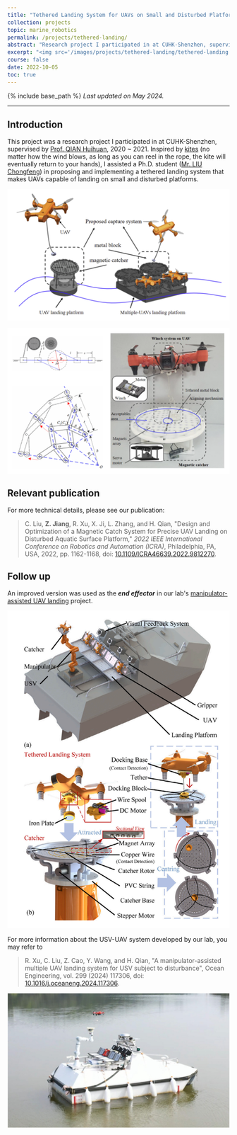 ```yaml
---
title: "Tethered Landing System for UAVs on Small and Disturbed Platforms"
collection: projects
topic: marine_robotics
permalink: /projects/tethered-landing/
abstract: "Research project I participated in at CUHK-Shenzhen, supervised by <a href='https://sse.cuhk.edu.cn/en/faculty/qianhuihuan'>Prof. QIAN Huihuan</a>, 2020 ~ 2021. In this project, I assisted a Ph.D. student in proposing and implementing a tethered landing system that makes UAVs capable of landing on small and disturbed platforms." 
excerpt: "<img src='/images/projects/tethered-landing/tethered-landing.gif' width='700px'>"
course: false
date: 2022-10-05
toc: true
---
```


{% include base_path %}
*Last updated on May 2024.*

---

## Introduction

This project was a research project I participated in at CUHK-Shenzhen, supervised by <a href='https://sse.cuhk.edu.cn/en/faculty/qianhuihuan'>Prof. QIAN Huihuan</a>, 2020 ~ 2021. Inspired by [kites](https://en.wikipedia.org/wiki/Kite) (no matter how the wind blows, as long as you can reel in the rope, the kite will eventually return to your hands), I assisted a Ph.D. student ([Mr. LIU Chongfeng](https://chongfengliu.github.io/)) in proposing and implementing a tethered landing system that makes UAVs capable of landing on small and disturbed platforms.

![platform](/images/projects/tethered-landing/platform.png)

![system](/images/projects/tethered-landing/system.png)

## Relevant publication

For more technical details, please see our publication:
>C. Liu, **Z. Jiang**, R. Xu, X. Ji, L. Zhang, and H. Qian, "Design and Optimization of a Magnetic Catch System for Precise UAV Landing on Disturbed Aquatic Surface Platform," _2022 IEEE International Conference on Robotics and Automation (ICRA)_, Philadelphia, PA, USA, 2022, pp. 1162-1168, doi: [10.1109/ICRA46639.2022.9812270](https://doi.org/10.1109/ICRA46639.2022.9812270).

## Follow up
An improved version was used as the ***end effector*** in our lab's [manipulator-assisted UAV landing](/projects/floating-manipulator/) project. 

![usv](/images/projects/tethered-landing/usv.png)

For more information about the USV-UAV system developed by our lab, you may refer to 
> R. Xu, C. Liu, Z. Cao, Y. Wang, and H. Qian, "A manipulator-assisted multiple UAV landing system for USV subject to disturbance", Ocean Engineering, vol. 299 (2024) 117306, doi: [10.1016/j.oceaneng.2024.117306](https://doi.org/10.1016/j.oceaneng.2024.117306).

![usv-uav](/images/projects/tethered-landing/usv-uav.jpg)